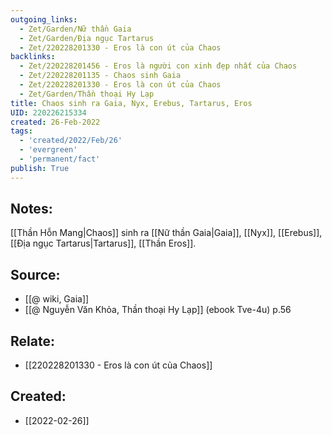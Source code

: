 ```yaml
---
outgoing_links:
  - Zet/Garden/Nữ thần Gaia
  - Zet/Garden/Địa ngục Tartarus
  - Zet/220228201330 - Eros là con út của Chaos
backlinks:
  - Zet/220228201456 - Eros là người con xinh đẹp nhất của Chaos
  - Zet/220228201135 - Chaos sinh Gaia
  - Zet/220228201330 - Eros là con út của Chaos
  - Zet/Garden/Thần thoại Hy Lạp
title: Chaos sinh ra Gaia, Nyx, Erebus, Tartarus, Eros
UID: 220226215334
created: 26-Feb-2022
tags:
  - 'created/2022/Feb/26'
  - 'evergreen'
  - 'permanent/fact'
publish: True
---
```

## Notes:
[[Thần Hỗn Mang|Chaos]] sinh ra [[Nữ thần Gaia|Gaia]], [[Nyx]], [[Erebus]], [[Địa ngục Tartarus|Tartarus]], [[Thần Eros]].

## Source:
- [[@ wiki, Gaia]]
- [[@ Nguyễn Văn Khỏa, Thần thoại Hy Lạp]] (ebook Tve-4u) p.56

## Relate:
- [[220228201330 - Eros là con út của Chaos]]



## Created:
- [[2022-02-26]]
